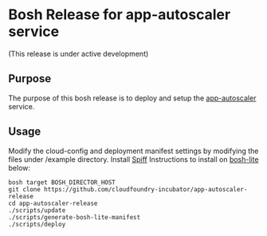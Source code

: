 # Bosh Release for app-autoscaler service
(This release is under active development)

## Purpose

The purpose of this bosh release is to deploy and setup the [app-autoscaler](https://github.com/cloudfoundry-incubator/app-autoscaler) service.

## Usage

Modify the cloud-config and deployment manifest settings by modifying the files under /example directory.
Install [Spiff](https://github.com/cloudfoundry-incubator/spiff#installation)
Instructions to install on [bosh-lite](https://github.com/cloudfoundry/bosh-lite) below:

```
bosh target BOSH_DIRECTOR_HOST
git clone https://github.com/cloudfoundry-incubator/app-autoscaler-release
cd app-autoscaler-release
./scripts/update
./scripts/generate-bosh-lite-manifest
./scripts/deploy
```